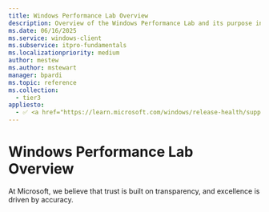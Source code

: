 ```yaml
---
title: Windows Performance Lab Overview
description: Overview of the Windows Performance Lab and its purpose in testing device performance.
ms.date: 06/16/2025
ms.service: windows-client
ms.subservice: itpro-fundamentals
ms.localizationpriority: medium
author: mestew
ms.author: mstewart
manager: bpardi
ms.topic: reference
ms.collection:
  - tier3
appliesto:
  - ✅ <a href="https://learn.microsoft.com/windows/release-health/supported-versions-windows-client" target="_blank">Windows 11</a>
--- 
```


# Windows Performance Lab Overview

At Microsoft, we believe that trust is built on transparency, and excellence is driven by accuracy. 